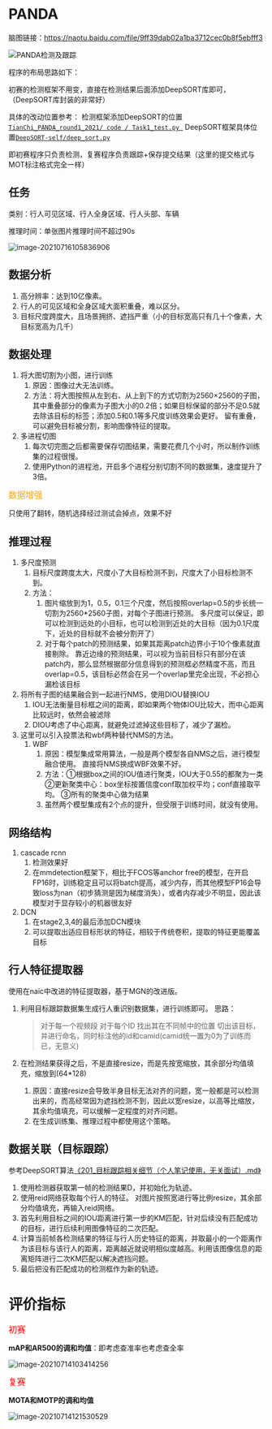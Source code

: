 # PANDA

脑图链接：https://naotu.baidu.com/file/9ff39dab02a1ba3712cec0b8f5ebfff3

![PANDA检测及跟踪](H:/Application/Typora图片暂存文件夹/PANDA检测及跟踪-1626270037192.svg)

程序的布局思路如下：

初赛的检测框架不用变，直接在检测结果后面添加DeepSORT库即可，（DeepSORT库封装的非常好）

具体的改动位置参考：
检测框架添加DeepSORT的位置[`TianChi_PANDA_round1_2021/ code / Task1_test.py `](https://gitee.com/xn1997/TianChi_PANDA_round1_2021/blob/master/code/Task1_test.py#L344)
DeepSORT框架具体位置[`DeepSORT-self/deep_sort.py`](https://gitee.com/xn1997/deep-sort-self/blob/master/deep_sort.py#L101)

即初赛程序只负责检测，复赛程序负责跟踪+保存提交结果（这里的提交格式与MOT标注格式完全一样）

## 任务

类别：行人可见区域、行人全身区域、行人头部、车辆

推理时间：单张图片推理时间不超过90s

![image-20210716105836906](https://gitee.com/xn1997/picgo/raw/master/image-20210716105836906.png)

## 数据分析

1. 高分辨率：达到10亿像素。
2. 行人的可见区域和全身区域大面积重叠，难以区分。
3. 目标尺度跨度大，且场景拥挤、遮挡严重（小的目标宽高只有几十个像素，大目标宽高为几千）

## 数据处理

1. 将大图切割为小图，进行训练
   1. 原因：图像过大无法训练。
   2. 方法：将大图按照从左到右、从上到下的方式切割为2560×2560的子图，其中重叠部分的像素为子图大小的0.2倍；如果目标保留的部分不足0.5就去除该目标的标签；添加0.5和0.1等多尺度训练效果会更好。
      留有重叠，可以避免目标被分割，影响图像特征的提取。
2. 多进程切图
   1. 每次切完图之后都需要保存切图结果，需要花费几个小时，所以制作训练集的过程很慢。
   2. 使用Python的进程池，开启多个进程分别切割不同的数据集，速度提升了3倍。

<big><font color='orange'>数据增强</font></big>

只使用了翻转，随机选择经过测试会掉点，效果不好

## 推理过程

1. 多尺度预测
   1. 目标尺度跨度太大，尺度小了大目标检测不到，尺度大了小目标检测不到。
   2. 方法：
      1. 图片缩放到为1，0.5，0.1三个尺度，然后按照overlap=0.5的步长统一切割为2560*2560子图，对每个子图进行预测。
         多尺度可以保证，即可以检测到远处的小目标，也可以检测到近处的大目标（因为0.1尺度下，近处的目标就不会被分割开了）
      2. 对于每个patch的预测结果，如果其距离patch边界小于10个像素就直接剔除。
         靠近边缘的预测结果，可以视为当前目标只有部分在该patch内，那么显然根据部分信息得到的预测框必然精度不高，而且overlap=0.5，该目标必然会在另一个overlap里完全出现，不必担心漏检该目标
2. 将所有子图的结果融合到一起进行NMS，使用DIOU替换IOU
   1. IOU无法衡量目标框之间的距离，即如果两个物体IOU比较大，而中心距离比较远时，依然会被滤除
   2. DIOU考虑了中心距离，就避免过滤掉这些目标了，减少了漏检。
3. 这里可以引入投票法和wbf两种替代NMS的方法。
   1. WBF
      1. 原因：模型集成常用算法，一般是两个模型各自NMS之后，进行模型融合使用。
         直接将NMS换成WBF效果不好。
      2. 方法：①根据box之间的IOU值进行聚类，IOU大于0.55的都聚为一类
         ②更新聚类中心：box坐标按置信度conf取加权平均；conf直接取平均。
         ③所有的聚类中心做为结果
      3. 虽然两个模型集成有2个点的提升，但受限于训练时间，就没有使用。

## 网络结构

1. cascade rcnn
   1. 检测效果好
   2. 在mmdetection框架下，相比于FCOS等anchor free的模型，在开启FP16时，训练稳定且可以将batch提高，减少内存，而其他模型FP16会导致loss为nan（初步猜测是因为梯度消失），或者内存减少不明显，因此该模型对于显存较小的机器很友好
2. DCN
   1. 在stage2,3,4的最后添加DCN模块
   2. 可以提取出适应目标形状的特征，相较于传统卷积，提取的特征更能覆盖目标

## 行人特征提取器

使用在naic中改进的特征提取器，基于MGN的改进版。

1. 利用目标跟踪数据集生成行人重识别数据集，进行训练即可。
   思路：

   >  对于每一个视频段
   >  	对于每个ID
   >  		找出其在不同帧中的位置
   >  				切出该目标，并进行命名，同时标注他的id和camid(camid统一置为0为了训练而已，无意义)
   
2. 在检测结果获得之后，不是直接resize，而是先按宽缩放，其余部分均值填充，缩放到(64*128)

   1. 原因：直接resize会导致半身目标无法对齐的问题，宽一般都是可以检测出来的，而高经常因为遮挡检测不到，因此以宽resize，以高等比缩放，其余均值填充，可以缓解一定程度的对齐问题。
   2. 在生成训练集、推理过程中都使用这个策略。

## 数据关联（目标跟踪）

参考DeepSORT算法<u>《201_目标跟踪相关细节（个人笔记使用，无关面试）.md》</u>

1. 使用检测器获取第一帧的检测结果D，并初始化为轨迹。
2. 使用reid网络获取每个行人的特征。
   对图片按照宽进行等比例resize，其余部分均值填充，再输入reid网络。
3. 首先利用目标之间的IOU距离进行第一步的KM匹配，针对后续没有匹配成功的目标，进行后续利用图像特征的二次匹配。
4. 计算当前帧各检测结果的特征与行人历史特征的距离，并取最小的一个距离作为该目标与该行人的距离，距离越近就说明相似度越高。利用该图像信息的距离矩阵进行二次KM匹配以解决遮挡问题。
5. 最后把没有匹配成功的检测框作为新的轨迹。

# 评价指标

<font color='red'><big>初赛</big></font>

**mAP和AR500的调和均值**：即考虑查准率也考虑查全率

<img src="https://gitee.com/xn1997/picgo/raw/master/image-20210714103414256.png" alt="image-20210714103414256" style="zoom:100%;" />

<font color='red'><big>复赛</big></font>

**MOTA和MOTP的调和均值**

![image-20210714121530529](H:/Application/Typora图片暂存文件夹/image-20210714121530529.png)

